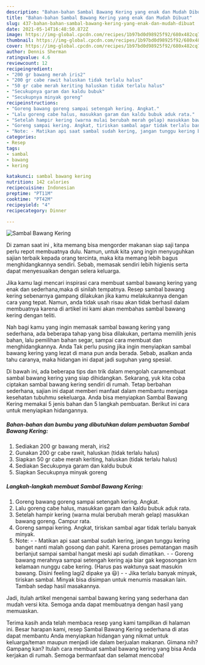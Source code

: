 ```yaml
---
description: "Bahan-bahan Sambal Bawang Kering yang enak dan Mudah Dibuat"
title: "Bahan-bahan Sambal Bawang Kering yang enak dan Mudah Dibuat"
slug: 437-bahan-bahan-sambal-bawang-kering-yang-enak-dan-mudah-dibuat
date: 2021-05-14T16:48:50.872Z
image: https://img-global.cpcdn.com/recipes/1b97bd0d98925f92/680x482cq70/sambal-bawang-kering-foto-resep-utama.jpg
thumbnail: https://img-global.cpcdn.com/recipes/1b97bd0d98925f92/680x482cq70/sambal-bawang-kering-foto-resep-utama.jpg
cover: https://img-global.cpcdn.com/recipes/1b97bd0d98925f92/680x482cq70/sambal-bawang-kering-foto-resep-utama.jpg
author: Dennis Sherman
ratingvalue: 4.6
reviewcount: 12
recipeingredient:
- "200 gr bawang merah iris2"
- "200 gr cabe rawit haluskan tidak terlalu halus"
- "50 gr cabe merah keriting haluskan tidak terlalu halus"
- "Secukupnya garam dan kaldu bubuk"
- "Secukupnya minyak goreng"
recipeinstructions:
- "Goreng bawang goreng sampai setengah kering. Angkat."
- "Lalu goreng cabe halus, masukkan garam dan kaldu bubuk aduk rata."
- "Setelah hampir kering (warna mulai berubah merah gelap) masukkan bawang goreng. Campur rata."
- "Goreng sampai kering. Angkat, tiriskan sambal agar tidak terlalu banyak minyak."
- "Note: - Matikan api saat sambal sudah kering, jangan tunggu kering banget nanti malah gosong dan pahit. Karena proses pematangan masih berlanjut sampai sambal hangat meski api sudah dimatikan. - Goreng bawang merahnya sampai setengah kering aja biar gak kegosongan krn kelamaan nunggu cabe kering. (Harus pas waktunya saat masukin bawang. Disini feeling lagi2 dipake ya 😃) - Jika terlalu banyak minyak, tiriskan sambal. Minyak bisa disimpan untuk menumis masakan lain. Tambah sedap hasil masakannya."
categories:
- Resep
tags:
- sambal
- bawang
- kering

katakunci: sambal bawang kering 
nutrition: 142 calories
recipecuisine: Indonesian
preptime: "PT11M"
cooktime: "PT42M"
recipeyield: "4"
recipecategory: Dinner

---
```



![Sambal Bawang Kering](https://img-global.cpcdn.com/recipes/1b97bd0d98925f92/680x482cq70/sambal-bawang-kering-foto-resep-utama.jpg)

Di zaman  saat ini , kita memang bisa mengorder makanan siap saji tanpa perlu repot membuatnya dulu. Namun, untuk kita yang ingin menyuguhkan sajian terbaik kepada orang tercinta, maka kita memang lebih bagus menghidangkannya sendiri. Sebab, memasak sendiri lebih higienis serta dapat menyesuaikan dengan selera keluarga.

Jika kamu lagi mencari inspirasi cara membuat sambal bawang kering yang enak dan sederhana,maka di sinilah tempatnya. Resep sambal bawang kering  sebenarnya gampang dilakukan jika kamu melakukannya dengan cara yang tepat. Namun, anda tidak usah risau akan tidak berhasil dalam membuatnya 
karena di artikel ini kami akan membahas sambal bawang kering dengan teliti.  



Nah bagi kamu yang ingin memasak sambal bawang kering yang sederhana, ada beberapa tahap yang bisa dilakukan, pertama memilih jenis bahan, lalu pemilihan bahan segar, sampai cara membuat dan menghidangkannya. Anda Tak perlu pusing jika ingin menyiapkan sambal bawang kering yang lezat di mana pun anda berada. Sebab, asalkan anda  tahu caranya, maka hidangan ini dapat jadi suguhan yang spesial.

Di bawah ini, ada beberapa tips dan trik dalam mengolah caramembuat sambal bawang kering yang siap dihidangkan. Sekarang, yuk kita coba ciptakan sambal bawang kering sendiri di rumah. Tetap berbahan sederhana, sajian ini dapat memberi manfaat dalam membantu menjaga kesehatan tubuhmu sekeluarga. Anda bisa menyiapkan Sambal Bawang Kering memakai 5 jenis bahan dan 5 langkah pembuatan. Berikut ini cara untuk menyiapkan hidangannya.

<!--inarticleads1-->

##### Bahan-bahan dan bumbu yang dibutuhkan dalam pembuatan Sambal Bawang Kering:

1. Sediakan 200 gr bawang merah, iris2
1. Gunakan 200 gr cabe rawit, haluskan (tidak terlalu halus)
1. Siapkan 50 gr cabe merah keriting, haluskan (tidak terlalu halus)
1. Sediakan Secukupnya garam dan kaldu bubuk
1. Siapkan Secukupnya minyak goreng




<!--inarticleads2-->

##### Langkah-langkah membuat Sambal Bawang Kering:

1. Goreng bawang goreng sampai setengah kering. Angkat.
1. Lalu goreng cabe halus, masukkan garam dan kaldu bubuk aduk rata.
1. Setelah hampir kering (warna mulai berubah merah gelap) masukkan bawang goreng. Campur rata.
1. Goreng sampai kering. Angkat, tiriskan sambal agar tidak terlalu banyak minyak.
1. Note: - - Matikan api saat sambal sudah kering, jangan tunggu kering banget nanti malah gosong dan pahit. Karena proses pematangan masih berlanjut sampai sambal hangat meski api sudah dimatikan. - - Goreng bawang merahnya sampai setengah kering aja biar gak kegosongan krn kelamaan nunggu cabe kering. (Harus pas waktunya saat masukin bawang. Disini feeling lagi2 dipake ya 😃) - - Jika terlalu banyak minyak, tiriskan sambal. Minyak bisa disimpan untuk menumis masakan lain. Tambah sedap hasil masakannya.




Jadi, itulah artikel mengenai  sambal bawang kering  yang sederhana dan mudah versi kita. Semoga anda dapat membuatnya dengan hasil yang memuaskan. 

Terima kasih anda telah membaca resep yang kami tampilkan di halaman ini. Besar harapan kami, resep  Sambal Bawang Kering sederhana di atas dapat membantu Anda menyiapkan hidangan yang nikmat untuk keluarga/teman maupun menjadi ide dalam berjualan makanan. Gimana nih? Gampang kan? Itulah cara membuat sambal bawang kering yang bisa Anda kerjakan di rumah. Semoga bermanfaat dan selamat mencoba!

